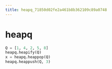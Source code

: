 ```yaml
---
title: heapq_71850d02fe2a461b8b362109c89a0748
---
```


# heapq

```python
Q = [1, 4, 2, 5, 8]
heapq.heapify(Q)
x = heapq.heappop(Q)
heapq.heappush(Q, 3)
```